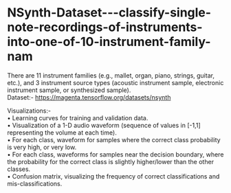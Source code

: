 # NSynth-Dataset---classify-single-note-recordings-of-instruments-into-one-of-10-instrument-family-nam
There are 11 instrument families (e.g., mallet, organ, piano, strings, guitar, etc.), and 3 instrument source types (acoustic instrument sample, electronic instrument sample, or synthesized sample).
<br/>
Dataset:- https://magenta.tensorflow.org/datasets/nsynth <br/>

Visualizations:- <br/>
•	Learning curves for training and validation data. <br/> 
•	Visualization of a 1-D audio waveform (sequence of values in [-1,1] representing the volume at each time). <br/>
•	For each class, waveform for samples where the correct class probability is very high, or very low. <br/>
•	For each class, waveforms for samples near the decision boundary, where the probability for the correct class is slightly higher/lower than the other classes. <br/>
•	Confusion matrix, visualizing the frequency of correct classifications and mis-classifications. <br/>

